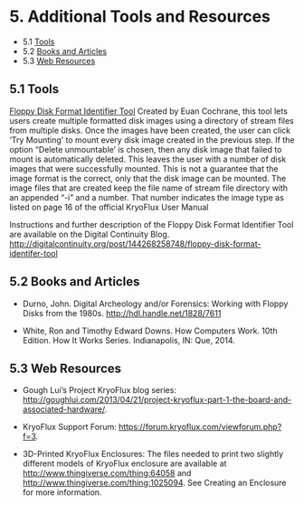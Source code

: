 
# 5. Additional Tools and Resources
* 5.1 [Tools](/5.%20ADDITIONAL%20RESOURCES%20AND%20TOOLS/readme.md#51-tools)
* 5.2 [Books and Articles](/5.%20ADDITIONAL%20RESOURCES%20AND%20TOOLS/readme.md#52-booksandarticles)
* 5.3 [Web Resources](/5.%20ADDITIONAL%20RESOURCES%20AND%20TOOLS/readme.md#53-webresources)

<a id="tools"></a>
## 5.1 Tools

[Floppy Disk Format Identifier Tool](http://digitalcontinuity.org/post/144268258748/floppy-disk-format-identifer-tool/)
Created by Euan Cochrane, this tool lets users create multiple formatted disk images using a directory of stream files from multiple disks.  Once the images have been created, the user can click ‘Try Mounting’ to mount every disk image created in the previous step.  If the option “Delete unmountable’ is chosen, then any disk image that failed to mount is automatically deleted.  This leaves the user with a number of disk images that were successfully mounted.  This is not a guarantee that the image format is the correct, only that the disk image can be mounted.  The image files that are created keep the file name of stream file directory with an appended “-i” and a number.  That number indicates the image type as listed on page 16 of the official KryoFlux User Manual 

Instructions and further description of the Floppy Disk Format Identifier Tool are available on the Digital Continuity Blog. <http://digitalcontinuity.org/post/144268258748/floppy-disk-format-identifer-tool>

<a id="booksandarticles"></a>
## 5.2 Books and Articles

- Durno, John. Digital Archeology and/or Forensics: Working with Floppy Disks from the 1980s. http://hdl.handle.net/1828/7611

- White, Ron and Timothy Edward Downs. How Computers Work. 10th Edition. How It Works Series. Indianapolis, IN: Que, 2014.

<a id="webresources"></a>
## 5.3 Web Resources

- Gough Lui’s Project KryoFlux blog series: http://goughlui.com/2013/04/21/project-kryoflux-part-1-the-board-and-associated-hardware/.

- KryoFlux Support Forum: https://forum.kryoflux.com/viewforum.php?f=3.

- 3D-Printed KryoFlux Enclosures: The files needed to print two slightly different models of KryoFlux enclosure are available at http://www.thingiverse.com/thing:64058 and http://www.thingiverse.com/thing:1025094. See Creating an Enclosure for more information.
